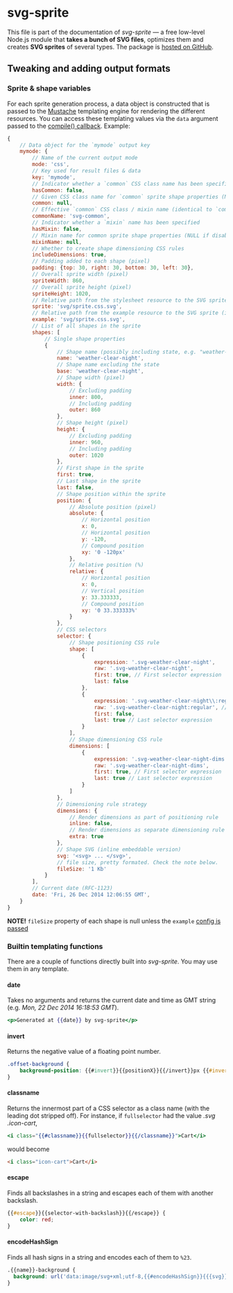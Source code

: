 # svg-sprite

This file is part of the documentation of *svg-sprite* — a free low-level Node.js module that **takes a bunch of SVG files**, optimizes them and creates **SVG sprites** of several types. The package is [hosted on GitHub](https://github.com/svg-sprite/svg-sprite).


## Tweaking and adding output formats

### Sprite & shape variables

For each sprite generation process, a data object is constructed that is passed to the [Mustache](https://mustache.github.io/) templating engine for rendering the different resources. You can access these templating values via the `data` argument passed to the [compile() callback](api.md#svgspritercompile-config--callback-). Example:

```js
{
    // Data object for the `mymode` output key
    mymode: {
        // Name of the current output mode
        mode: 'css',
        // Key used for result files & data
        key: 'mymode',
        // Indicator whether a `common` CSS class name has been specified
        hasCommon: false,
        // Given CSS class name for `common` sprite shape properties (NULL if disabled)
        common: null,
        // Effective `common` CSS class / mixin name (identical to `common`, defaulting to 'svg-common' if disabled)
        commonName: 'svg-common',
        // Indicator whether a `mixin` name has been specified
        hasMixin: false,
        // Mixin name for common sprite shape properties (NULL if disabled)
        mixinName: null,
        // Whether to create shape dimensioning CSS rules
        includeDimensions: true,
        // Padding added to each shape (pixel)
        padding: {top: 30, right: 30, bottom: 30, left: 30},
        // Overall sprite width (pixel)
        spriteWidth: 860,
        // Overall sprite height (pixel)
        spriteHeight: 1020,
        // Relative path from the stylesheet resource to the SVG sprite
        sprite: 'svg/sprite.css.svg',
        // Relative path from the example resource to the SVG sprite (if configured)
        example: 'svg/sprite.css.svg',
        // List of all shapes in the sprite
        shapes: [
            // Single shape properties
            {
                // Shape name (possibly including state, e.g. "weather-clear-night~hover")
                name: 'weather-clear-night',
                // Shape name excluding the state
                base: 'weather-clear-night',
                // Shape width (pixel)
                width: {
                    // Excluding padding
                    inner: 800,
                    // Including padding
                    outer: 860
                },
                // Shape height (pixel)
                height: {
                    // Excluding padding
                    inner: 960,
                    // Including padding
                    outer: 1020
                },
                // First shape in the sprite
                first: true,
                // Last shape in the sprite
                last: false,
                // Shape position within the sprite
                position: {
                    // Absolute position (pixel)
                    absolute: {
                        // Horizontal position
                        x: 0,
                        // Horizontal position
                        y: -120,
                        // Compound position
                        xy: '0 -120px'
                    },
                    // Relative position (%)
                    relative: {
                        // Horizontal position
                        x: 0,
                        // Vertical position
                        y: 33.333333,
                        // Compound position
                        xy: '0 33.333333%'
                    }
                },
                // CSS selectors
                selector: {
                    // Shape positioning CSS rule
                    shape: [
                        {
                            expression: '.svg-weather-clear-night',
                            raw: '.svg-weather-clear-night',
                            first: true, // First selector expression
                            last: false
                        },
                        {
                            expression: '.svg-weather-clear-night\\:regular',
                            raw: '.svg-weather-clear-night:regular', // Unescaped version
                            first: false,
                            last: true // Last selector expression
                        }
                    ],
                    // Shape dimensioning CSS rule
                    dimensions: [
                        {
                            expression: '.svg-weather-clear-night-dims',
                            raw: '.svg-weather-clear-night-dims',
                            first: true, // First selector expression
                            last: true // Last selector expression
                        }
                    ]
                },
                // Dimensioning rule strategy
                dimensions: {
                    // Render dimensions as part of positioning rule
                    inline: false,
                    // Render dimensions as separate dimensioning rule
                    extra: true
                },
                // Shape SVG (inline embeddable version)
                svg: '<svg> ... </svg>',
                // file size, pretty formated. Check the note below.
                fileSize: '1 Kb'
            }
        ],
        // Current date (RFC-1123)
        date: 'Fri, 26 Dec 2014 12:06:55 GMT',
    }
}
```

**NOTE!**  `fileSize` property of each shape is null unless the `example` [config is passed](api.md#compilation-example)


### Builtin templating functions

There are a couple of functions directly built into *svg-sprite*. You may use them in any template.

#### date

Takes no arguments and returns the current date and time as GMT string (e.g. *Mon, 22 Dec 2014 16:18:53 GMT*).

```mustache
<p>Generated at {{date}} by svg-sprite</p>
```

#### invert

Returns the negative value of a floating point number.

```css
.offset-background {
    background-position: {{#invert}}{{positionX}}{{/invert}}px {{#invert}}{{positionY}}{{/invert}}px;
}
```

#### classname

Returns the innermost part of a CSS selector as a class name (with the leading dot stripped off). For instance, if `fullselector` had the value *.svg .icon-cart*,

```mustache
<i class="{{#classname}}{{fullselector}}{{/classname}}">Cart</i>
```

would become

```html
<i class="icon-cart">Cart</i>
```

#### escape

Finds all backslashes in a string and escapes each of them with another backslash.

```css
{{#escape}}{{selector-with-backslash}}{{/escape}} {
    color: red;
}
```

#### encodeHashSign

Finds all hash signs in a string and encodes each of them to `%23`.

```css
.{{name}}-background {
  background: url('data:image/svg+xml;utf-8,{{#encodeHashSign}}{{{svg}}}{{/encodeHashSign}}') no-repeat;
}
```
